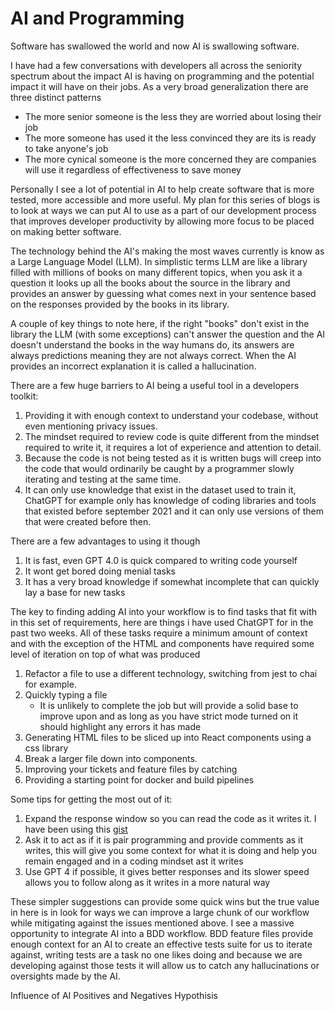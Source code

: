 # AI and Programming

Software has swallowed the world and now AI is swallowing software.  

I have had a few conversations with developers all across the seniority spectrum about the impact AI is having on programming and the potential impact it will have on their jobs.  As a very broad generalization there are three distinct patterns

* The more senior someone is the less they are worried about losing their job
* The more someone has used it the less convinced they are its is ready to take anyone's job
* The more cynical someone is the more concerned they are companies will use it regardless of effectiveness to save money

Personally I see a lot of potential in AI to help create software that is more tested, more accessible and more useful.  My plan for this series of blogs is to look at ways we can put AI to use as a part of our development process that improves developer productivity by allowing more focus to be placed on making better software.

The technology behind the AI's making the most waves currently is know as a Large Language Model (LLM). In simplistic terms LLM are like a library filled with millions of books on many different topics, when you ask it a question it looks up all the books about the source in the library and provides an answer by guessing what comes next in your sentence based on the responses provided by the books in its library.

A couple of key things to note here, if the right "books" don't exist in the library the LLM (with some exceptions) can't answer the question and the AI doesn't understand the books in the way humans do, its answers are always predictions meaning they are not always correct. When the AI provides an incorrect explanation it is called a hallucination.

There are a few huge barriers to AI being a useful tool in a developers toolkit:

1. Providing it with enough context to understand your codebase, without even mentioning privacy issues.
2. The mindset required to review code is quite different from the mindset required to write it, it requires a lot of experience and attention to detail.
3. Because the code is not being tested as it is written bugs will creep into the code that would ordinarily be caught by a programmer slowly iterating and testing at the same time.
4. It can only use knowledge that exist in the dataset used to train it, ChatGPT for example only has knowledge of coding libraries and tools that existed before september 2021 and it can only use versions of them that were created before then.

There are a few advantages to using it though

1. It is fast, even GPT 4.0 is quick compared to writing code yourself
2. It wont get bored doing menial tasks
3. It has a very broad knowledge if somewhat incomplete that can quickly lay a base for new tasks

The key to finding adding AI into your workflow is to find tasks that fit with in this set of requirements, here are things i have used ChatGPT for in the past two weeks. All of these tasks require a minimum amount of context and with the exception of the HTML and components have required some level of iteration on top of what was produced

1. Refactor a file to use a different technology, switching from jest to chai for example.
2. Quickly typing a file
    * It is unlikely to complete the job but will provide a solid base to improve upon and as long as you have strict mode turned on it should highlight any errors it has made
3. Generating HTML files to be sliced up into React components using a css library
4. Break a larger file down into components.
5. Improving your tickets and feature files by catching
6. Providing a starting point for docker and build pipelines

Some tips for getting the most out of it:

1. Expand the response window so you can read the code as it writes it.  I have been using this [gist](https://gist.github.com/shane935/34ef6905141e2dc8de68bc200f246595)
2. Ask it to act as if it is pair programming and provide comments as it writes, this will give you some context for what it is doing and help you remain engaged and in a coding mindset ast it writes
3. Use GPT 4 if possible, it gives better responses and its slower speed allows you to follow along as it writes in a more natural way

These simpler suggestions can provide some quick wins but the true value in here is in look for ways we can improve a large chunk of our workflow while mitigating against the issues mentioned above.  I see a massive opportunity to integrate AI into a BDD workflow. BDD feature files provide enough context for an AI to create an effective tests suite for us to iterate against, writing tests are a task no one likes doing and because we are developing against those tests it will allow us to catch any hallucinations or oversights made by the AI.  


Influence of AI
Positives and Negatives
Hypothisis 